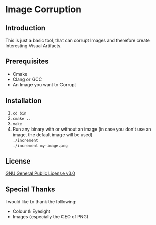 # Image Corruption

## Introduction

This is just a basic tool, that can corrupt Images and therefore create Interesting Visual Artifacts.

## Prerequisites

- Cmake
- Clang or GCC
- An Image you want to Corrupt

## Installation

1. `cd bin`
2. `cmake ..`
3. `make`
4. Run any binary with or without an image (in case you don't use an image, the default image will be used)  
`./increment`  
`./increment my-image.png`

## License

[GNU General Public License v3.0](./LICENSE)

## Special Thanks

I would like to thank the following:

- Colour & Eyesight
- Images (especially the CEO of PNG)

